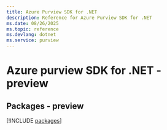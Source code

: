 ```yaml
---
title: Azure Purview SDK for .NET
description: Reference for Azure Purview SDK for .NET
ms.date: 08/26/2025
ms.topic: reference
ms.devlang: dotnet
ms.service: purview
---
```

# Azure purview SDK for .NET - preview
## Packages - preview
[!INCLUDE [packages](purview-index.md)]